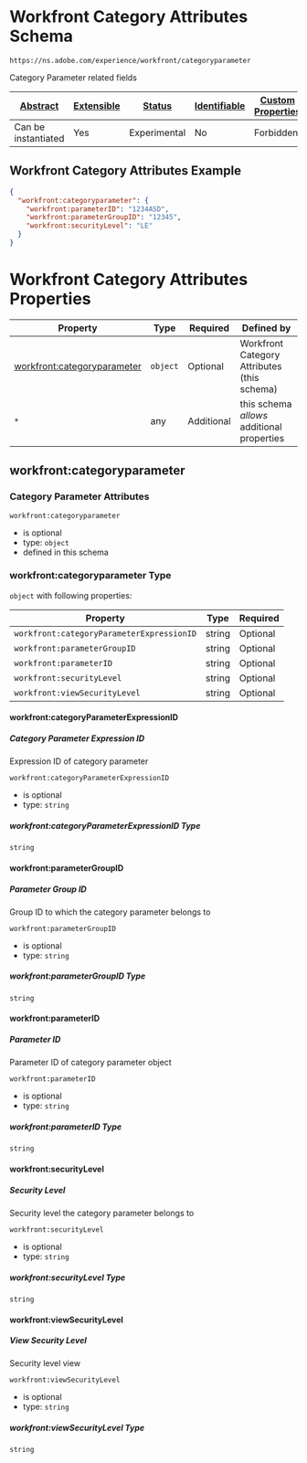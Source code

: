 
# Workfront Category Attributes Schema

```
https://ns.adobe.com/experience/workfront/categoryparameter
```

Category Parameter related fields

| [Abstract](../../../../abstract.md) | [Extensible](../../../../extensions.md) | [Status](../../../../status.md) | [Identifiable](../../../../id.md) | [Custom Properties](../../../../extensions.md) | [Additional Properties](../../../../extensions.md) | Defined In |
|-------------------------------------|-----------------------------------------|---------------------------------|-----------------------------------|------------------------------------------------|----------------------------------------------------|------------|
| Can be instantiated | Yes | Experimental | No | Forbidden | Permitted | [adobe/experience/workfront/categoryparameter.schema.json](adobe/experience/workfront/categoryparameter.schema.json) |

## Workfront Category Attributes Example
```json
{
  "workfront:categoryparameter": {
    "workfront:parameterID": "1234ASD",
    "workfront:parameterGroupID": "12345",
    "workfront:securityLevel": "LE"
  }
}
```

# Workfront Category Attributes Properties

| Property | Type | Required | Defined by |
|----------|------|----------|------------|
| [workfront:categoryparameter](#workfrontcategoryparameter) | `object` | Optional | Workfront Category Attributes (this schema) |
| `*` | any | Additional | this schema *allows* additional properties |

## workfront:categoryparameter
### Category Parameter Attributes

`workfront:categoryparameter`
* is optional
* type: `object`
* defined in this schema

### workfront:categoryparameter Type


`object` with following properties:


| Property | Type | Required |
|----------|------|----------|
| `workfront:categoryParameterExpressionID`| string | Optional |
| `workfront:parameterGroupID`| string | Optional |
| `workfront:parameterID`| string | Optional |
| `workfront:securityLevel`| string | Optional |
| `workfront:viewSecurityLevel`| string | Optional |



#### workfront:categoryParameterExpressionID
##### Category Parameter Expression ID

Expression ID of category parameter

`workfront:categoryParameterExpressionID`
* is optional
* type: `string`

##### workfront:categoryParameterExpressionID Type


`string`








#### workfront:parameterGroupID
##### Parameter Group ID

Group ID to which the category parameter belongs to

`workfront:parameterGroupID`
* is optional
* type: `string`

##### workfront:parameterGroupID Type


`string`








#### workfront:parameterID
##### Parameter ID

Parameter ID of category parameter object

`workfront:parameterID`
* is optional
* type: `string`

##### workfront:parameterID Type


`string`








#### workfront:securityLevel
##### Security Level

Security level the category parameter belongs to

`workfront:securityLevel`
* is optional
* type: `string`

##### workfront:securityLevel Type


`string`








#### workfront:viewSecurityLevel
##### View Security Level

Security level view

`workfront:viewSecurityLevel`
* is optional
* type: `string`

##### workfront:viewSecurityLevel Type


`string`










